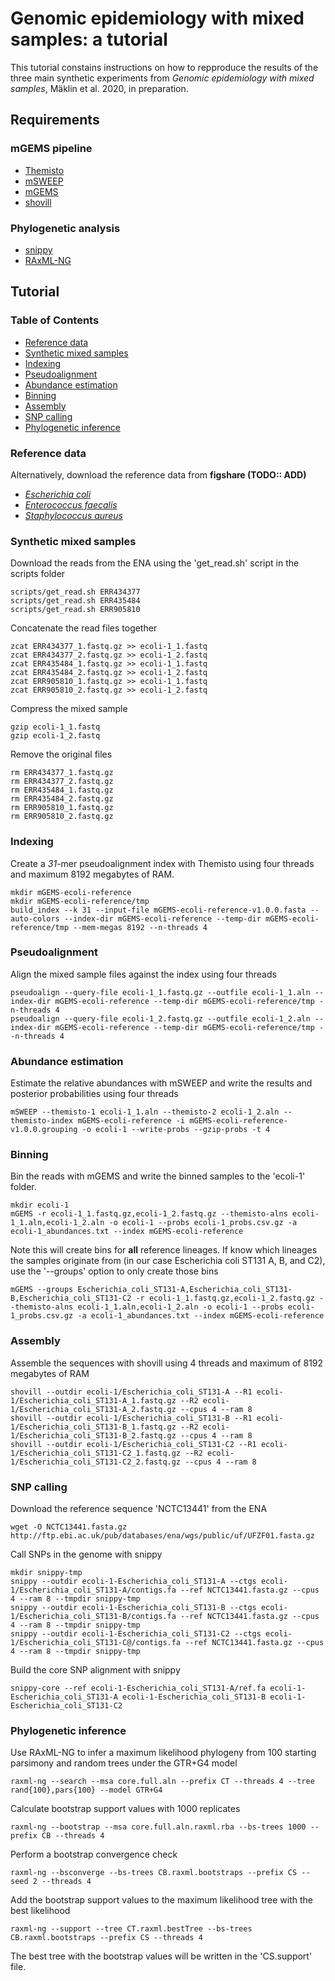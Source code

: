 # Genomic epidemiology with mixed samples: a tutorial
This tutorial constains instructions on how to repproduce the results
of the three main synthetic experiments from *Genomic epidemiology
with mixed samples*, Mäklin et al. 2020, in preparation.

## Requirements
### mGEMS pipeline
- [Themisto](https://github.com/jnalanko/Themisto)
- [mSWEEP](https://github.com/probic/mSWEEP)
- [mGEMS](https://github.com/probic/mGEMS)
- [shovill](https://github.com/tseemann/shovill/)

### Phylogenetic analysis
- [snippy](https://github.com/tseemann/snippy/)
- [RAxML-NG](https://github.com/amkozlov/raxml-ng)

## Tutorial
### Table of Contents

- [Reference data](#referencedata)
- [Synthetic mixed samples](#mixedsamples)
- [Indexing](#indexing)
- [Pseudoalignment](#pseudoalignment)
- [Abundance estimation](#estimation)
- [Binning](#binning)
- [Assembly](#assembly)
- [SNP calling](#snpcalling)
- [Phylogenetic inference](#phylogenetics)


### <a name="referencedata"></a>Reference data
Alternatively, download the reference data from **figshare (TODO:: ADD)**
- [*Escherichia coli*]()
- [*Enterococcus faecalis*]()
- [*Staphylococcus aureus*]()

### <a name="mixedsamples"></a>Synthetic mixed samples
Download the reads from the ENA using the 'get_read.sh' script in the
scripts folder
```
scripts/get_read.sh ERR434377
scripts/get_read.sh ERR435484
scripts/get_read.sh ERR905810
```
Concatenate the read files together
```
zcat ERR434377_1.fastq.gz >> ecoli-1_1.fastq
zcat ERR434377_2.fastq.gz >> ecoli-1_2.fastq
zcat ERR435484_1.fastq.gz >> ecoli-1_1.fastq
zcat ERR435484_2.fastq.gz >> ecoli-1_2.fastq
zcat ERR905810_1.fastq.gz >> ecoli-1_1.fastq
zcat ERR905810_2.fastq.gz >> ecoli-1_2.fastq
```
Compress the mixed sample
```
gzip ecoli-1_1.fastq
gzip ecoli-1_2.fastq
```
Remove the original files
```
rm ERR434377_1.fastq.gz
rm ERR434377_2.fastq.gz
rm ERR435484_1.fastq.gz
rm ERR435484_2.fastq.gz
rm ERR905810_1.fastq.gz
rm ERR905810_2.fastq.gz
```

### <a name="indexing"></a>Indexing
Create a *31*-mer pseudoalignment index with Themisto using four
threads and maximum 8192 megabytes of RAM.
```
mkdir mGEMS-ecoli-reference
mkdir mGEMS-ecoli-reference/tmp
build_index --k 31 --input-file mGEMS-ecoli-reference-v1.0.0.fasta --auto-colors --index-dir mGEMS-ecoli-reference --temp-dir mGEMS-ecoli-reference/tmp --mem-megas 8192 --n-threads 4
```

### <a name="pseudoalignment"></a>Pseudoalignment
Align the mixed sample files against the index using four threads
```
pseudoalign --query-file ecoli-1_1.fastq.gz --outfile ecoli-1_1.aln --index-dir mGEMS-ecoli-reference --temp-dir mGEMS-ecoli-reference/tmp -n-threads 4
pseudoalign --query-file ecoli-1_2.fastq.gz --outfile ecoli-1_2.aln --index-dir mGEMS-ecoli-reference --temp-dir mGEMS-ecoli-reference/tmp --n-threads 4 
```

### <a name="estimation"></a>Abundance estimation
Estimate the relative abundances with mSWEEP and write the results and posterior
probabilities using four threads
```
mSWEEP --themisto-1 ecoli-1_1.aln --themisto-2 ecoli-1_2.aln --themisto-index mGEMS-ecoli-reference -i mGEMS-ecoli-reference-v1.0.0.grouping -o ecoli-1 --write-probs --gzip-probs -t 4
```

### <a name="binning"></a>Binning
Bin the reads with mGEMS and write the binned samples to the
'ecoli-1' folder.
```
mkdir ecoli-1
mGEMS -r ecoli-1_1.fastq.gz,ecoli-1_2.fastq.gz --themisto-alns ecoli-1_1.aln,ecoli-1_2.aln -o ecoli-1 --probs ecoli-1_probs.csv.gz -a ecoli-1_abundances.txt --index mGEMS-ecoli-reference
```
Note this will create bins for **all** reference lineages. If know
which lineages the samples originate from (in our case Escherichia
coli ST131 A, B, and C2), use the '--groups' option to only create
those bins
```
mGEMS --groups Escherichia_coli_ST131-A,Escherichia_coli_ST131-B,Escherichia_coli_ST131-C2 -r ecoli-1_1.fastq.gz,ecoli-1_2.fastq.gz --themisto-alns ecoli-1_1.aln,ecoli-1_2.aln -o ecoli-1 --probs ecoli-1_probs.csv.gz -a ecoli-1_abundances.txt --index mGEMS-ecoli-reference
```

### <a name="assembly"></a>Assembly
Assemble the sequences with shovill using 4 threads and maximum of
8192 megabytes of RAM
```
shovill --outdir ecoli-1/Escherichia_coli_ST131-A --R1 ecoli-1/Escherichia_coli_ST131-A_1.fastq.gz --R2 ecoli-1/Escherichia_coli_ST131-A_2.fastq.gz --cpus 4 --ram 8
shovill --outdir ecoli-1/Escherichia_coli_ST131-B --R1 ecoli-1/Escherichia_coli_ST131-B_1.fastq.gz --R2 ecoli-1/Escherichia_coli_ST131-B_2.fastq.gz --cpus 4 --ram 8
shovill --outdir ecoli-1/Escherichia_coli_ST131-C2 --R1 ecoli-1/Escherichia_coli_ST131-C2_1.fastq.gz --R2 ecoli-1/Escherichia_coli_ST131-C2_2.fastq.gz --cpus 4 --ram 8
```

### <a name="snpcalling"></a>SNP calling
Download the reference sequence 'NCTC13441' from the ENA
```
wget -O NCTC13441.fasta.gz http://ftp.ebi.ac.uk/pub/databases/ena/wgs/public/uf/UFZF01.fasta.gz
```
Call SNPs in the genome with snippy
```
mkdir snippy-tmp
snippy --outdir ecoli-1-Escherichia_coli_ST131-A --ctgs ecoli-1/Escherichia_coli_ST131-A/contigs.fa --ref NCTC13441.fasta.gz --cpus 4 --ram 8 --tmpdir snippy-tmp
snippy --outdir ecoli-1-Escherichia_coli_ST131-B --ctgs ecoli-1/Escherichia_coli_ST131-B/contigs.fa --ref NCTC13441.fasta.gz --cpus 4 --ram 8 --tmpdir snippy-tmp
snippy --outdir ecoli-1-Escherichia_coli_ST131-C2 --ctgs ecoli-1/Escherichia_coli_ST131-C@/contigs.fa --ref NCTC13441.fasta.gz --cpus 4 --ram 8 --tmpdir snippy-tmp
```
Build the core SNP alignment with snippy
```
snippy-core --ref ecoli-1-Escherichia_coli_ST131-A/ref.fa ecoli-1-Escherichia_coli_ST131-A ecoli-1-Escherichia_coli_ST131-B ecoli-1-Escherichia_coli_ST131-C2
```

### <a name="phylogenetics"></a>Phylogenetic inference
Use RAxML-NG to infer a maximum likelihood phylogeny from 100 starting
parsimony and random trees under the GTR+G4 model
```
raxml-ng --search --msa core.full.aln --prefix CT --threads 4 --tree rand{100},pars{100} --model GTR+G4
```
Calculate bootstrap support values with 1000 replicates
```
raxml-ng --bootstrap --msa core.full.aln.raxml.rba --bs-trees 1000 --prefix CB --threads 4
```
Perform a bootstrap convergence check
```
raxml-ng --bsconverge --bs-trees CB.raxml.bootstraps --prefix CS --seed 2 --threads 4
```
Add the bootstrap support values to the maximum likelihood tree with
the best likelihood
```
raxml-ng --support --tree CT.raxml.bestTree --bs-trees CB.raxml.bootstraps --prefix CS --threads 4
```
The best tree with the bootstrap values will be written in the
'CS.support' file.
